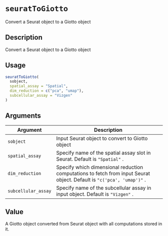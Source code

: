 # `seuratToGiotto`

Convert a Seurat object to a Giotto object


## Description

Convert a Seurat object to a Giotto object


## Usage

```r
seuratToGiotto(
  sobject,
  spatial_assay = "Spatial",
  dim_reduction = c("pca", "umap"),
  subcellular_assay = "Vizgen"
)
```


## Arguments

Argument      |Description
------------- |----------------
`sobject`     |     Input Seurat object to convert to Giotto object
`spatial_assay`     |     Specify name of the spatial assay slot in Seurat. Default is `"Spatial"` .
`dim_reduction`     |     Specify which dimensional reduction computations to fetch from input Seurat object. Default is `"c('pca', 'umap')"` .
`subcellular_assay`     |     Specify name of the subcellular assay in input object. Default is `"Vizgen"` .


## Value

A Giotto object converted from Seurat object with all computations stored in it.


